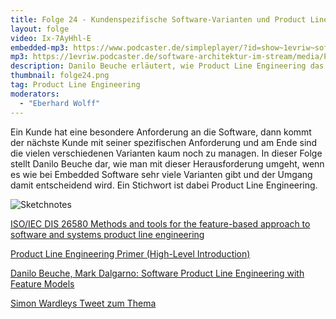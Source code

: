 ```yaml
---
title: Folge 24 - Kundenspezifische Software-Varianten und Product Line Engineering mit Danilo Beuche
layout: folge
video: Ix-7AyHhl-E
embedded-mp3: https://www.podcaster.de/simpleplayer/?id=show~1evriw~software-architektur-im-stream~pod-5fa975ae2ec66657824722&v=1604941412
mp3: https://1evriw.podcaster.de/software-architektur-im-stream/media/PLE.mp3
description: Danilo Beuche erläutert, wie Product Line Engineering das Managen von Kunden-spezifische Software-Varianten erleichtert
thumbnail: folge24.png
tag: Product Line Engineering
moderators:
  - "Eberhard Wolff"
---
```


Ein Kunde hat eine besondere Anforderung an die Software, dann kommt
der nächste Kunde mit seiner spezifischen Anforderung und am Ende sind
die vielen verschiedenen Varianten kaum noch zu managen. In dieser
Folge stellt Danilo Beuche dar, wie man mit dieser Herausforderung
umgeht, wenn es wie bei Embedded Software sehr viele Varianten gibt
und der Umgang damit entscheidend wird. Ein Stichwort ist dabei
Product Line Engineering.

![Sketchnotes](/sketchnotes/folge24.png)

[ISO/IEC DIS 26580 Methods and tools for the feature-based approach to software and systems product line engineering](https://www.iso.org/standard/43139.html)

[Product Line Engineering Primer (High-Level Introduction)](https://connect.incose.org/Pages/Product-Details.aspx?ProductCode=PLE_Primer_2019)

[Danilo Beuche, Mark Dalgarno: Software Product Line Engineering with Feature Models](https://www.pure-systems.com/fileadmin/downloads/pure-variants/tutorials/SPLWithFeatureModelling.pdf)

[Simon Wardleys Tweet zum Thema](https://twitter.com/swardley/status/1301497243288186882)

